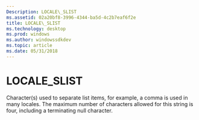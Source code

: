 ```yaml
---
Description: LOCALE\_SLIST
ms.assetid: 02a20bf8-3996-4344-ba5d-4c2b7eaf6f2e
title: LOCALE\_SLIST
ms.technology: desktop
ms.prod: windows
ms.author: windowssdkdev
ms.topic: article
ms.date: 05/31/2018
---
```


# LOCALE\_SLIST

Character(s) used to separate list items, for example, a comma is used in many locales. The maximum number of characters allowed for this string is four, including a terminating null character.

 

 



